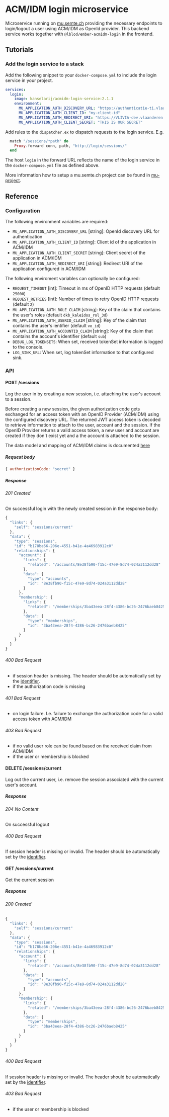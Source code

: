 # ACM/IDM login microservice

Microservice running on [mu.semte.ch](http://mu.semte.ch) providing the necessary endpoints to login/logout a user using ACM/IDM as OpenId provider. This backend service works together with `@lblod/ember-acmidm-login` in the frontend.

## Tutorials
### Add the login service to a stack
Add the following snippet to your `docker-compose.yml` to include the login service in your project.

```yaml
services:
  login:
    image: kanselarij/acmidm-login-service:2.1.1
    environment:
      MU_APPLICATION_AUTH_DISCOVERY_URL: "https://authenticatie-ti.vlaanderen.be/op"
      MU_APPLICATION_AUTH_CLIENT_ID: "my-client-id"
      MU_APPLICATION_AUTH_REDIRECT_URI: "https://VLIVIA-dev.vlaanderen.be/authorization/callback"
      MU_APPLICATION_AUTH_CLIENT_SECRET: "THIS IS OUR SECRET"
```

Add rules to the `dispatcher.ex` to dispatch requests to the login service. E.g. 

```elixir
  match "/sessions/*path" do
    Proxy.forward conn, path, "http://login/sessions/"
  end
```
The host `login` in the forward URL reflects the name of the login service in the `docker-compose.yml` file as defined above.

More information how to setup a mu.semte.ch project can be found in [mu-project](https://github.com/mu-semtech/mu-project).

## Reference
### Configuration
The following environment variables are required:
* `MU_APPLICATION_AUTH_DISCOVERY_URL` [string]: OpenId discovery URL for authentication
* `MU_APPLICATION_AUTH_CLIENT_ID` [string]: Client id of the application in ACM/IDM
* `MU_APPLICATION_AUTH_CLIENT_SECRET` [string]: Client secret of the application in ACM/IDM
* `MU_APPLICATION_AUTH_REDIRECT_URI` [string]: Redirect URI of the application configured in ACM/IDM

The following enviroment variables can optionally be configured:
* `REQUEST_TIMEOUT` [int]: Timeout in ms of OpenID HTTP requests (default `25000`)
* `REQUEST_RETRIES` [int]: Number of times to retry OpenID HTTP requests (default `2`)
* `MU_APPLICATION_AUTH_ROLE_CLAIM` [string]: Key of the claim that contains the user's roles (default `dkb_kaleidos_rol_3d`)
* `MU_APPLICATION_AUTH_USERID_CLAIM` [string]: Key of the claim that contains the user's ientifier (default `vo_id`)
* `MU_APPLICATION_AUTH_ACCOUNTID_CLAIM` [string]: Key of the claim that contains the account's identifier (default `sub`)
* `DEBUG_LOG_TOKENSETS`: When set, received tokenSet information is logged to the console.
* `LOG_SINK_URL`: When set, log tokenSet information to that configured sink.

### API

#### POST /sessions
Log the user in by creating a new session, i.e. attaching the user's account to a session.

Before creating a new session, the given authorization code gets exchanged for an access token with an OpenID Provider (ACM/IDM) using the configured discovery URL. The returned JWT access token is decoded to retrieve information to attach to the user, account and the session. If the OpenID Provider returns a valid access token, a new user and account are created if they don't exist yet and a the account is attached to the session. 

The data model and mapping of ACM/IDM claims is documented [here](https://github.com/kanselarij-vlaanderen/kaleidos-documentation/blob/master/data-model/authentication.md)

##### Request body
```javascript
{ authorizationCode: "secret" }
```

##### Response
###### 201 Created
On successful login with the newly created session in the response body:

```javascript
{
  "links": {
    "self": "sessions/current"
  },
  "data": {
    "type": "sessions",
    "id": "b178ba66-206e-4551-b41e-4a46983912c0"
    "relationships": {
      "account": {
        "links": {
          "related": "/accounts/8e38fb90-f15c-47e9-8d74-024a3112dd28"
        },
        "data": {
          "type": "accounts",
          "id": "8e38fb90-f15c-47e9-8d74-024a3112dd28"
        }
      },
      "membership": {
        "links": {
          "related": "/memberships/3ba43eea-28f4-4386-bc26-2476baeb8425"
        },
        "data": {
          "type": "memberships",
          "id": "3ba43eea-28f4-4386-bc26-2476baeb8425"
        }
      }
    }
  }
}
```

###### 400 Bad Request
- if session header is missing. The header should be automatically set by the [identifier](https://github.com/mu-semtech/mu-identifier).
- if the authorization code is missing

###### 401 Bad Request
- on login failure. I.e. failure to exchange the authorization code for a valid access token with ACM/IDM

###### 403 Bad Request
- if no valid user role can be found based on the received claim from ACM/IDM
- if the user or membership is blocked

#### DELETE /sessions/current
Log out the current user, i.e. remove the session associated with the current user's account.

##### Response
###### 204 No Content
On successful logout

###### 400 Bad Request
If session header is missing or invalid. The header should be automatically set by the [identifier](https://github.com/mu-semtech/mu-identifier).

#### GET /sessions/current
Get the current session

##### Response
###### 200 Created

```javascript
{
  "links": {
    "self": "sessions/current"
  },
  "data": {
    "type": "sessions",
    "id": "b178ba66-206e-4551-b41e-4a46983912c0"
    "relationships": {
      "account": {
        "links": {
          "related": "/accounts/8e38fb90-f15c-47e9-8d74-024a3112dd28"
        },
        "data": {
          "type": "accounts",
          "id": "8e38fb90-f15c-47e9-8d74-024a3112dd28"
        }
      },
      "membership": {
        "links": {
          "related": "/memberships/3ba43eea-28f4-4386-bc26-2476baeb8425"
        },
        "data": {
          "type": "memberships",
          "id": "3ba43eea-28f4-4386-bc26-2476baeb8425"
        }
      }
    }
  }
}
```

###### 400 Bad Request
If session header is missing or invalid. The header should be automatically set by the [identifier](https://github.com/mu-semtech/mu-identifier).

###### 403 Bad Request
- if the user or membership is blocked
